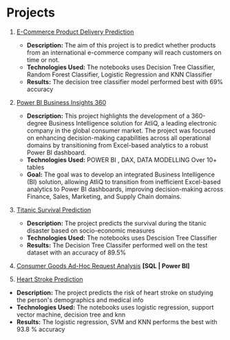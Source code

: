 # Projects
01. [E-Commerce Product Delivery Prediction](https://github.com/AMS-appys/Data_Analysis/tree/main/E-Commerce%20Product%20Delivery%20Prediction)
    - **Description:** The aim of this project is to predict whether products from an international e-commerce company will reach customers on time or not.
    - **Technologies Used:** The notebooks uses Decision Tree Classifier, Random Forest Classifier, Logistic Regression and KNN Classifier
    - **Results:** The decision tree classifier model performed best with 69% accuracy

02. [Power BI Business Insights 360](https://github.com/AMS-appys/Data_Analysis/tree/main/Power%20BI/BI%20360)
    - **Description:** This project highlights the development of a 360-degree Business Intelligence solution for AtliQ, a leading electronic company in the global consumer market. The project was focused on enhancing decision-making capabilities across all operational domains by transitioning from Excel-based analytics to a robust Power BI dashboard.
    - **Technologies Used:** POWER BI , DAX, DATA MODELLING Over 10+ tables
    - **Goal:** The goal was to develop an integrated Business Intelligence (BI) solution, allowing AtliQ to transition from inefficient Excel-based analytics to Power BI dashboards, improving decision-making across Finance, Sales, Marketing, and Supply Chain domains.

03. [Titanic Survival Prediction](https://github.com/AMS-appys/Data_Analysis/tree/main/Titanic%20Survival%20Prediction)
    -  **Description:** The project predicts the survival during the titanic disaster based on socio-economic measures
    - **Technologies Used:** The notebooks uses Descision Tree Classifier
    - **Results:** The Decision Tree Classifer performed well on the test dataset with an accuracy of 89.5%
04. [Consumer Goods Ad-Hoc Request Analysis](https://github.com/AMS-appys/Data_Analysis/tree/main/SQL/Consumer-Goods) **[SQL | Power BI]**

05. [Heart Stroke Prediction](https://github.com/AMS-appys/Data_Analysis/tree/main/Heart%20Stroke%20Prediction)
   -  **Description:** The project predicts the risk of heart stroke on studying the person's demographics and medical info
   - **Technologies Used:** The notebooks uses logistic regression, support vector machine, decision tree and knn
   - **Results:** The logistic regression, SVM and KNN performs the best with 93.8 % accuracy
